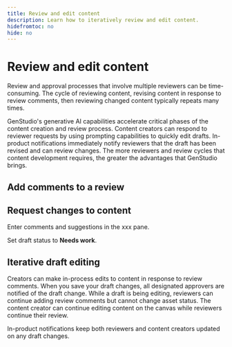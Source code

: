 ```yaml
---
title: Review and edit content
description: Learn how to iteratively review and edit content.
hidefromtoc: no
hide: no
---
```


# Review and edit content

Review and approval processes that involve multiple reviewers can be time-consuming. The cycle of reviewing content, revising content in response to review comments, then reviewing changed content typically repeats many times. 

GenStudio's generative AI capabilities accelerate critical phases of the content creation and review process. Content creators can respond to reviewer requests by using prompting capabilities to quickly edit drafts. In-product notifications immediately notify reviewers that the draft has been revised and can review changes. The more reviewers and review cycles that content development requires, the greater the advantages that GenStudio brings.

## Add comments to a review


## Request changes to content

Enter comments and suggestions in the xxx pane. 

Set draft status to **Needs work**. 

## Iterative draft editing

Creators can make in-process edits to content in response to review comments. When you save your draft changes, all designated approvers are notified of the draft change. While a draft is being editing, reviewers can continue adding review comments but cannot change asset status. The content creator can continue editing content on the canvas while reviewers continue their review.

In-product notifications keep both reviewers and content creators updated on any draft changes. 



